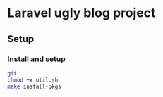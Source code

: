# Laravel ugly blog project

## Setup

### Install and setup
```bash
git
chmod +x util.sh
make install-pkgs
```



